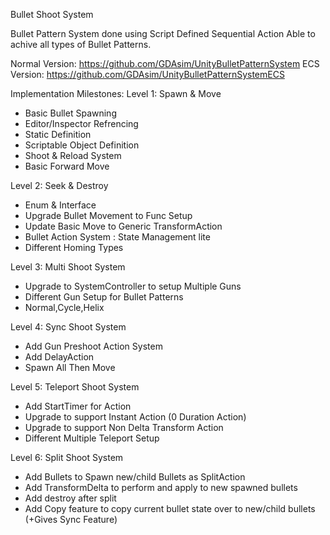 Bullet Shoot System

Bullet Pattern System done using Script Defined Sequential Action
Able to achive all types of Bullet Patterns.

Normal Version: https://github.com/GDAsim/UnityBulletPatternSystem
ECS Version: https://github.com/GDAsim/UnityBulletPatternSystemECS

Implementation Milestones:
Level 1: Spawn & Move
- Basic Bullet Spawning
- Editor/Inspector Refrencing
- Static Definition
- Scriptable Object Definition
- Shoot & Reload System
- Basic Forward Move

Level 2: Seek & Destroy
- Enum & Interface 
- Upgrade Bullet Movement to Func Setup 
- Update Basic Move to Generic TransformAction
- Bullet Action System : State Management lite
- Different Homing Types

Level 3: Multi Shoot System
- Upgrade to SystemController to setup Multiple Guns
- Different Gun Setup for Bullet Patterns
- Normal,Cycle,Helix

Level 4: Sync Shoot System
- Add Gun Preshoot Action System
- Add DelayAction
- Spawn All Then Move

Level 5: Teleport Shoot System
- Add StartTimer for Action
- Upgrade to support Instant Action (0 Duration Action)
- Upgrade to support Non Delta Transform Action
- Different Multiple Teleport Setup

Level 6: Split Shoot System
- Add Bullets to Spawn new/child Bullets as SplitAction
- Add TransformDelta to perform and apply to new spawned bullets
- Add destroy after split
- Add Copy feature to copy current bullet state over to new/child bullets (+Gives Sync Feature) 
